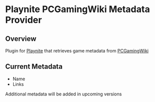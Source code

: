 # Playnite PCGamingWiki Metadata Provider

## Overview

Plugin for [Playnite](https://playnite.link) that retrieves game metadata from [PCGamingWiki](https://www.pcgamingwiki.com/wiki/Home)

## Current Metadata

* Name
* Links

Additional metadata will be added in upcoming versions